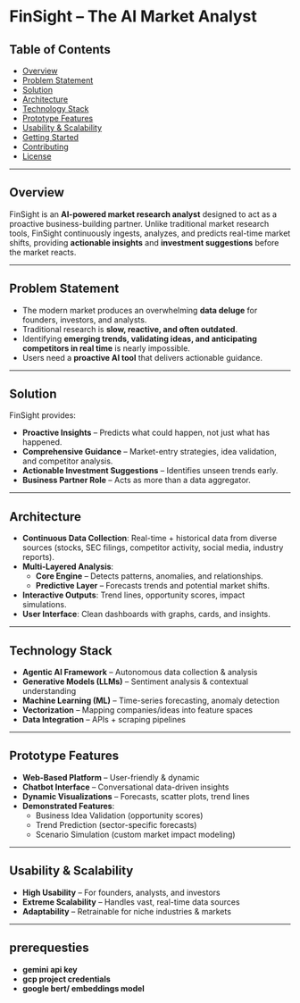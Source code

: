 # FinSight – The AI Market Analyst

## Table of Contents  
- [Overview](#-overview)  
- [Problem Statement](#-problem-statement)  
- [Solution](#-solution)  
- [Architecture](#-architecture)  
- [Technology Stack](#-technology-stack)  
- [Prototype Features](#-prototype-features)  
- [Usability & Scalability](#-usability--scalability)  
- [Getting Started](#-getting-started)  
- [Contributing](#-contributing)  
- [License](#-license)  

---

##  Overview  
FinSight is an **AI-powered market research analyst** designed to act as a proactive business-building partner. Unlike traditional market research tools, FinSight continuously ingests, analyzes, and predicts real-time market shifts, providing **actionable insights** and **investment suggestions** before the market reacts.  

---

##  Problem Statement  
- The modern market produces an overwhelming **data deluge** for founders, investors, and analysts.  
- Traditional research is **slow, reactive, and often outdated**.  
- Identifying **emerging trends, validating ideas, and anticipating competitors in real time** is nearly impossible.  
- Users need a **proactive AI tool** that delivers actionable guidance.  

---

##  Solution  
FinSight provides:  
- **Proactive Insights** – Predicts what could happen, not just what has happened.  
- **Comprehensive Guidance** – Market-entry strategies, idea validation, and competitor analysis.  
- **Actionable Investment Suggestions** – Identifies unseen trends early.  
- **Business Partner Role** – Acts as more than a data aggregator.  

---

##  Architecture  
- **Continuous Data Collection**: Real-time + historical data from diverse sources (stocks, SEC filings, competitor activity, social media, industry reports).  
- **Multi-Layered Analysis**:  
  - **Core Engine** – Detects patterns, anomalies, and relationships.  
  - **Predictive Layer** – Forecasts trends and potential market shifts.  
- **Interactive Outputs**: Trend lines, opportunity scores, impact simulations.  
- **User Interface**: Clean dashboards with graphs, cards, and insights.  

---

## Technology Stack  
- **Agentic AI Framework** – Autonomous data collection & analysis  
- **Generative Models (LLMs)** – Sentiment analysis & contextual understanding  
- **Machine Learning (ML)** – Time-series forecasting, anomaly detection  
- **Vectorization** – Mapping companies/ideas into feature spaces  
- **Data Integration** – APIs + scraping pipelines  

---

##  Prototype Features  
- **Web-Based Platform** – User-friendly & dynamic  
- **Chatbot Interface** – Conversational data-driven insights  
- **Dynamic Visualizations** – Forecasts, scatter plots, trend lines  
- **Demonstrated Features**:  
  - Business Idea Validation (opportunity scores)  
  - Trend Prediction (sector-specific forecasts)  
  - Scenario Simulation (custom market impact modeling)  

---

##  Usability & Scalability  
- **High Usability** – For founders, analysts, and investors  
- **Extreme Scalability** – Handles vast, real-time data sources  
- **Adaptability** – Retrainable for niche industries & markets  

---

## prerequesties  
- **gemini api key**
- **gcp project credentials**
- **google bert/ embeddings model** 

